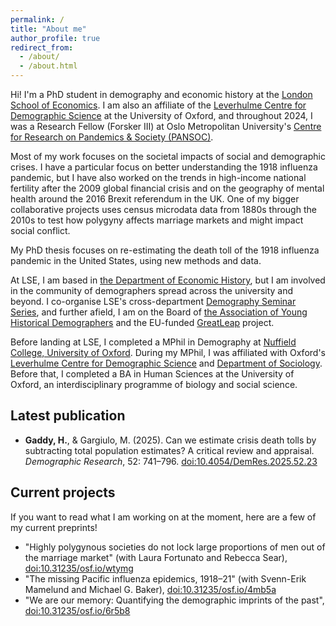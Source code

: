 ```yaml
---
permalink: /
title: "About me"
author_profile: true
redirect_from: 
  - /about/
  - /about.html
---
```


Hi! I'm a PhD student in demography and economic history at the <a href = "https://www.lse.ac.uk/economic-history">London School of Economics</a>. I am also an affiliate of the <a href = "https://www.demography.ox.ac.uk/">Leverhulme Centre for Demographic Science</a> at the University of Oxford, and throughout 2024, I was a Research Fellow (Forsker III) at Oslo Metropolitan University's <a href="https://www.oslomet.no/en/pansoc">Centre for Research on Pandemics & Society (PANSOC)</a>.

Most of my work focuses on the societal impacts of social and demographic crises. I have a particular focus on better understanding the 1918 influenza pandemic, but I have also worked on the trends in high-income national fertility after the 2009 global financial crisis and on the geography of mental health around the 2016 Brexit referendum in the UK. One of my bigger collaborative projects uses census microdata data from 1880s through the 2010s to test how polygyny affects marriage markets and might impact social conflict.

My PhD thesis focuses on re-estimating the death toll of the 1918 influenza pandemic in the United States, using new methods and data. 

At LSE, I am based in <a href="https://www.lse.ac.uk/economic-history">the Department of Economic History</a>, but I am involved in the community of demographers spread across the university and beyond. I co-organise LSE's cross-department <a href = "https://www.lse.ac.uk/Methodology/Research/POP-at-LSE/seminars/Next-Seminar/seminars">Demography Seminar Series</a>, and further afield, I am on the Board of <a href="https://www.younghistoricaldemographers.com/">the Association of Young Historical Demographers</a> and the EU-funded <a href="https://greatleap.eu/">GreatLeap</a> project.

Before landing at LSE, I completed a MPhil in Demography at <a href="https://www.nuffield.ox.ac.uk/">Nuffield College, University of Oxford</a>. During my MPhil, I was affiliated with Oxford's <a href="https://www.demography.ox.ac.uk/">Leverhulme Centre for Demographic Science</a> and <a href="https://www.sociology.ox.ac.uk/">Department of Sociology</a>. Before that, I completed a BA in Human Sciences at the University of Oxford, an interdisciplinary programme of biology and social science.

<h2>Latest publication</h2>

* <strong>Gaddy, H.</strong>, & Gargiulo, M. (2025). Can we estimate crisis death tolls by subtracting total population estimates? A critical review and 
appraisal. <i>Demographic Research</i>, 52: 741–796. <a href="https://doi.org/10.4054/DemRes.2025.52.23">doi:10.4054/DemRes.2025.52.23</a>

<h2>Current projects</h2>

If you want to read what I am working on at the moment, here are a few of my current preprints!

* "Highly polygynous societies do not lock large proportions of men out of the marriage market" (with Laura Fortunato and Rebecca Sear), <a href="https://doi.org/10.31235/osf.io/wtymg">doi:10.31235/osf.io/wtymg</a>
* "The missing Pacific influenza epidemics, 1918–21" (with Svenn-Erik Mamelund and Michael G. Baker), <a href="https://osf.io/preprints/socarxiv/4mb5a">doi:10.31235/osf.io/4mb5a</a>
* "We are our memory: Quantifying the demographic imprints of the past", <a href="https://doi.org/10.31235/osf.io/6r5b8">doi:10.31235/osf.io/6r5b8</a>